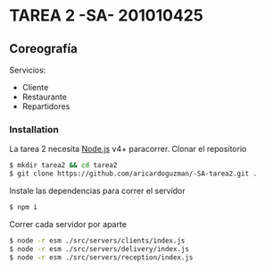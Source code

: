 # TAREA 2 -SA- 201010425
## Coreografía
Servicios:
  - Cliente
  - Restaurante
  - Repartidores
### Installation

La tarea 2 necesita [Node.js](https://nodejs.org/) v4+ paracorrer.
Clonar el repositorio
```sh
$ mkdir tarea2 && cd tarea2
$ git clone https://github.com/aricardoguzman/-SA-tarea2.git .
```
Instale las dependencias para correr el servidor
```sh
$ npm i
```
Correr cada servidor por aparte
```sh
$ node -r esm ./src/servers/clients/index.js
$ node -r esm ./src/servers/delivery/index.js
$ node -r esm ./src/servers/reception/index.js
```
